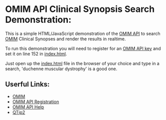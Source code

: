 OMIM API Clinical Synopsis Search Demonstration:
================================================

This is a simple HTML/JavaScript demonstration of the [OMIM API](http://omim.org/help/api) 
to search [OMIM](http://omim.org/) Clinical Synopses and render the results in realtime.

To run this demonstration you will need to register for an [OMIM API key](http://omim.org/api) 
and set it on line 152 in [index.html](./index.html#L152).

Just open up the [index.html](./index.html) file in the browser of your choice
and type in a search, 'duchenne muscular dystrophy' is a good one.



Userful Links:
--------------

- [OMIM](http://omim.org/)
- [OMIM API Registration](http://omim.org/api)
- [OMIM API Help](http://omim.org/help/api)
- [QTip2](http://qtip2.com)





